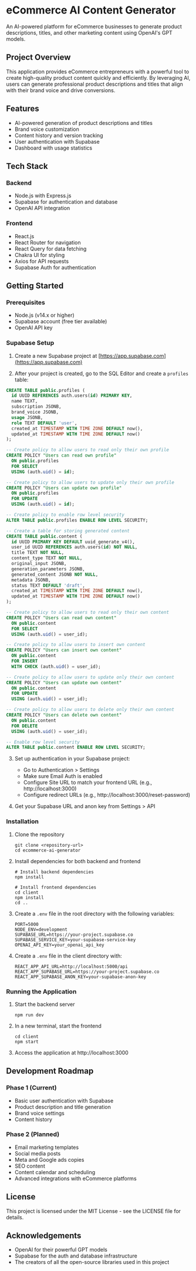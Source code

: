 # eCommerce AI Content Generator

An AI-powered platform for eCommerce businesses to generate product descriptions, titles, and other marketing content using OpenAI's GPT models.

## Project Overview

This application provides eCommerce entrepreneurs with a powerful tool to create high-quality product content quickly and efficiently. By leveraging AI, users can generate professional product descriptions and titles that align with their brand voice and drive conversions.

## Features

- AI-powered generation of product descriptions and titles
- Brand voice customization
- Content history and version tracking
- User authentication with Supabase
- Dashboard with usage statistics

## Tech Stack

### Backend
- Node.js with Express.js
- Supabase for authentication and database
- OpenAI API integration

### Frontend
- React.js
- React Router for navigation
- React Query for data fetching
- Chakra UI for styling
- Axios for API requests
- Supabase Auth for authentication

## Getting Started

### Prerequisites

- Node.js (v14.x or higher)
- Supabase account (free tier available)
- OpenAI API key

### Supabase Setup

1. Create a new Supabase project at [https://app.supabase.com](https://app.supabase.com)

2. After your project is created, go to the SQL Editor and create a `profiles` table:

```sql
CREATE TABLE public.profiles (
  id UUID REFERENCES auth.users(id) PRIMARY KEY,
  name TEXT,
  subscription JSONB,
  brand_voice JSONB,
  usage JSONB,
  role TEXT DEFAULT 'user',
  created_at TIMESTAMP WITH TIME ZONE DEFAULT now(),
  updated_at TIMESTAMP WITH TIME ZONE DEFAULT now()
);

-- Create policy to allow users to read only their own profile
CREATE POLICY "Users can read own profile" 
  ON public.profiles 
  FOR SELECT 
  USING (auth.uid() = id);

-- Create policy to allow users to update only their own profile
CREATE POLICY "Users can update own profile" 
  ON public.profiles 
  FOR UPDATE 
  USING (auth.uid() = id);

-- Create policy to enable row level security
ALTER TABLE public.profiles ENABLE ROW LEVEL SECURITY;

-- Create a table for storing generated content
CREATE TABLE public.content (
  id UUID PRIMARY KEY DEFAULT uuid_generate_v4(),
  user_id UUID REFERENCES auth.users(id) NOT NULL,
  title TEXT NOT NULL,
  content_type TEXT NOT NULL,
  original_input JSONB,
  generation_parameters JSONB,
  generated_content JSONB NOT NULL,
  metadata JSONB,
  status TEXT DEFAULT 'draft',
  created_at TIMESTAMP WITH TIME ZONE DEFAULT now(),
  updated_at TIMESTAMP WITH TIME ZONE DEFAULT now()
);

-- Create policy to allow users to read only their own content
CREATE POLICY "Users can read own content" 
  ON public.content 
  FOR SELECT 
  USING (auth.uid() = user_id);

-- Create policy to allow users to insert own content
CREATE POLICY "Users can insert own content" 
  ON public.content 
  FOR INSERT 
  WITH CHECK (auth.uid() = user_id);

-- Create policy to allow users to update only their own content
CREATE POLICY "Users can update own content" 
  ON public.content 
  FOR UPDATE 
  USING (auth.uid() = user_id);

-- Create policy to allow users to delete only their own content
CREATE POLICY "Users can delete own content" 
  ON public.content 
  FOR DELETE 
  USING (auth.uid() = user_id);

-- Enable row level security
ALTER TABLE public.content ENABLE ROW LEVEL SECURITY;
```

3. Set up authentication in your Supabase project:
   - Go to Authentication > Settings
   - Make sure Email Auth is enabled
   - Configure Site URL to match your frontend URL (e.g., http://localhost:3000)
   - Configure redirect URLs (e.g., http://localhost:3000/reset-password)

4. Get your Supabase URL and anon key from Settings > API

### Installation

1. Clone the repository
   ```
   git clone <repository-url>
   cd ecommerce-ai-generator
   ```

2. Install dependencies for both backend and frontend
   ```
   # Install backend dependencies
   npm install
   
   # Install frontend dependencies
   cd client
   npm install
   cd ..
   ```

3. Create a `.env` file in the root directory with the following variables:
   ```
   PORT=5000
   NODE_ENV=development
   SUPABASE_URL=https://your-project.supabase.co
   SUPABASE_SERVICE_KEY=your-supabase-service-key
   OPENAI_API_KEY=your_openai_api_key
   ```

4. Create a `.env` file in the client directory with:
   ```
   REACT_APP_API_URL=http://localhost:5000/api
   REACT_APP_SUPABASE_URL=https://your-project.supabase.co
   REACT_APP_SUPABASE_ANON_KEY=your-supabase-anon-key
   ```

### Running the Application

1. Start the backend server
   ```
   npm run dev
   ```

2. In a new terminal, start the frontend
   ```
   cd client
   npm start
   ```

3. Access the application at http://localhost:3000

## Development Roadmap

### Phase 1 (Current)
- Basic user authentication with Supabase
- Product description and title generation
- Brand voice settings
- Content history

### Phase 2 (Planned)
- Email marketing templates
- Social media posts
- Meta and Google ads copies
- SEO content
- Content calendar and scheduling
- Advanced integrations with eCommerce platforms

## License

This project is licensed under the MIT License - see the LICENSE file for details.

## Acknowledgements

- OpenAI for their powerful GPT models
- Supabase for the auth and database infrastructure
- The creators of all the open-source libraries used in this project